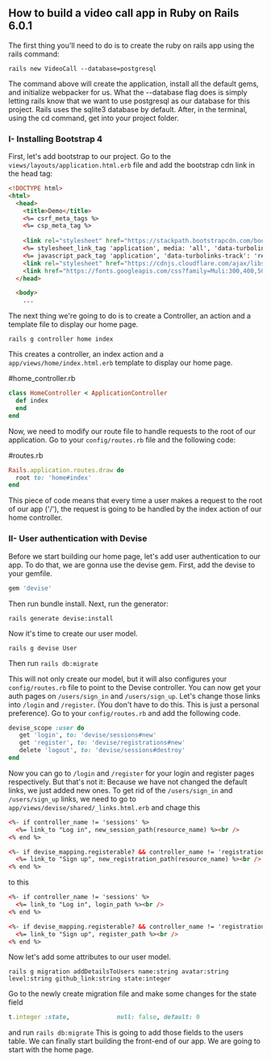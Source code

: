 ## How to build a video call app in Ruby on Rails 6.0.1
The first thing you'll need to do is to create the ruby on rails app using the rails command:

```terminal
rails new VideoCall --database=postgresql
```

The command above will create the application, install all the default gems, and initialize webpacker for us. What the --database flag does is simply letting rails know that we want to use postgresql as our database for this project. Rails uses the sqlite3 database by default. After, in the terminal, using the cd command, get into your project folder. 

### I- Installing Bootstrap 4

First, let's add bootstrap to our project. Go to the ```views/layouts/application.html.erb``` file and add the bootstrap cdn link in the head tag:

```html
<!DOCTYPE html>
<html>
  <head>
    <title>Demo</title>
    <%= csrf_meta_tags %>
    <%= csp_meta_tag %>
    
    <link rel="stylesheet" href="https://stackpath.bootstrapcdn.com/bootstrap/4.4.1/css/bootstrap.min.css" integrity="sha384-Vkoo8x4CGsO3+Hhxv8T/Q5PaXtkKtu6ug5TOeNV6gBiFeWPGFN9MuhOf23Q9Ifjh" crossorigin="anonymous">
    <%= stylesheet_link_tag 'application', media: 'all', 'data-turbolinks-track': 'reload' %>
    <%= javascript_pack_tag 'application', 'data-turbolinks-track': 'reload' %>
    <link rel="stylesheet" href="https://cdnjs.cloudflare.com/ajax/libs/font-awesome/5.11.2/css/all.min.css">
    <link href="https://fonts.googleapis.com/css?family=Muli:300,400,500,600,700,800&display=swap" rel="stylesheet">
  </head>

  <body>
    ...
```
The next thing we're going to do is to create a Controller, an action and a template file to display our home page. 

```terminal
rails g controller home index
```
This creates a controller, an index action and a ```app/views/home/index.html.erb``` template to display our home page.

#home_controller.rb 
```ruby
class HomeController < ApplicationController
  def index  
  end 
end
```
Now, we need to modify our route file to handle requests to the root of our application. Go to your ```config/routes.rb``` file and the following code:

#routes.rb
```ruby
Rails.application.routes.draw do
  root to: 'home#index'
end
```
This piece of code means that every time a user makes a request to the root of our app ('/'), the request is going to be handled by the index action of our home controller.

### II- User authentication with Devise

Before we start building our home page, let's add user authentication to our app. To do that, we are gonna use the devise gem. 
First, add the devise to your gemfile.
```ruby
gem 'devise'
```
Then run bundle install.
Next, run the generator:
```terminal
rails generate devise:install
```
Now it's time to create our user model.
```terminal
rails g devise User
```
Then run ```rails db:migrate```

This will not only create our model, but it will also configures your ```config/routes.rb``` file to point to the Devise controller.
You can now get your auth pages on ```/users/sign_in``` and ```/users/sign_up```.
Let's change those links into ```/login``` and ```/register```. (You don't have to do this. This is just a personal preference). Go to your ```config/routes.rb``` and add the following code.
```ruby
devise_scope :user do
   get 'login', to: 'devise/sessions#new'
   get 'register', to: 'devise/registrations#new'
   delete 'logout', to: 'devise/sessions#destroy'
end
```
Now you can go to ```/login``` and ```/register``` for your login and register pages respectively. But that's not it:
Because we have not changed the default links, we just added new ones. To get rid of the ```/users/sign_in``` and ```/users/sign_up``` links, we need to go to ```app/views/devise/shared/_links.html.erb``` and chage this
```html
<%- if controller_name != 'sessions' %>
  <%= link_to "Log in", new_session_path(resource_name) %><br />
<% end %>

<%- if devise_mapping.registerable? && controller_name != 'registrations' %>
  <%= link_to "Sign up", new_registration_path(resource_name) %><br />
<% end %>
```
to this
```html
<%- if controller_name != 'sessions' %>
  <%= link_to "Log in", login_path %><br />
<% end %>

<%- if devise_mapping.registerable? && controller_name != 'registrations' %>
  <%= link_to "Sign up", register_path %><br />
<% end %>
```
Now let's add some attributes to our user model. 
```terminal
rails g migration addDetailsToUsers name:string avatar:string level:string github_link:string state:integer
```
Go to the newly create migration file and make some changes for the state field
```ruby
t.integer :state,             null: false, default: 0
```
and run ```rails db:migrate```
This is going to add those fields to the users table.
We can finally start building the front-end of our app. We are going to start with the home page. 


















